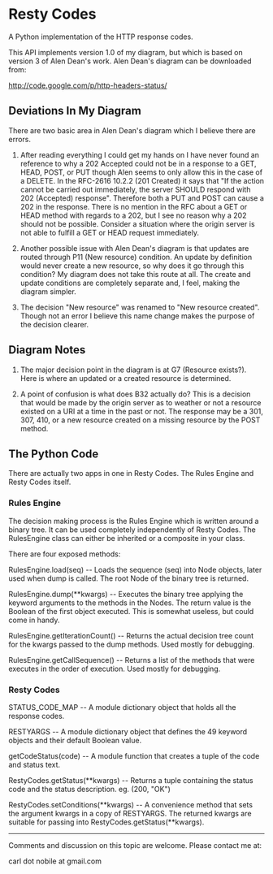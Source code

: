 Resty Codes
===========

A Python implementation of the HTTP response codes.

This API implements version 1.0 of my diagram, but which is based on version 3
of Alen Dean's work. Alen Dean's diagram can be downloaded from:

http://code.google.com/p/http-headers-status/


Deviations In My Diagram
------------------------

There are two basic area in Alen Dean's diagram which I believe there are
errors.

1. After reading everything I could get my hands on I have never found an
   reference to why a 202 Accepted could not be in a response to a GET, HEAD,
   POST, or PUT though Alen seems to only allow this in the case of a DELETE.
   In the RFC-2616 10.2.2 (201 Created) it says that "If the action cannot be 
   carried out immediately, the server SHOULD respond with 202 (Accepted) 
   response". Therefore both a PUT and POST can cause a 202 in the response. 
   There is no mention in the RFC about a GET or HEAD method with regards to 
   a 202, but I see no reason why a 202 should not be possible. Consider a 
   situation where the origin server is not able to fulfill a GET or HEAD 
   request immediately.

2. Another possible issue with Alen Dean's diagram is that updates are routed
   through P11 (New resource) condition. An update by definition would never
   create a new resource, so why does it go through this condition? My diagram
   does not take this route at all. The create and update conditions are
   completely separate and, I feel, making the diagram simpler.

3. The decision "New resource" was renamed to "New resource created". Though
   not an error I believe this name change makes the purpose of the decision
   clearer.

Diagram Notes
-------------

1. The major decision point in the diagram is at G7 (Resource exists?). Here
   is where an updated or a created resource is determined.

2. A point of confusion is what does B32 actually do? This is a decision
   that would be made by the origin server as to weather or not a resource
   existed on a URI at a time in the past or not. The response may be a 301,
   307, 410, or a new resource created on a missing resource by the POST
   method.

The Python Code
---------------

There are actually two apps in one in Resty Codes. The Rules Engine and Resty
Codes itself.

### Rules Engine

The decision making process is the Rules Engine which is written around a 
binary tree. It can be used completely independently of Resty Codes. The 
RulesEngine class can either be inherited or a composite in your class.

There are four exposed methods:

RulesEngine.load(seq) -- Loads the sequence (seq) into Node objects, later 
used when dump is called. The root Node of the binary tree is returned.

RulesEngine.dump(**kwargs) -- Executes the binary tree applying the keyword 
arguments to the methods in the Nodes. The return value is the Boolean of the 
first object executed. This is somewhat useless, but could come in handy.

RulesEngine.getIterationCount() -- Returns the actual decision tree count for 
the kwargs passed to the dump methods. Used mostly for debugging.

RulesEngine.getCallSequence() -- Returns a list of the methods that were 
executes in the order of execution. Used mostly for debugging.

### Resty Codes

STATUS_CODE_MAP -- A module dictionary object that holds all the response codes.

RESTYARGS -- A module dictionary object that defines the 49 keyword objects and 
their default Boolean value.

getCodeStatus(code) -- A module function that creates a tuple of the code and 
status text.

RestyCodes.getStatus(**kwargs) -- Returns a tuple containing the status code and
the status description. eg. (200, "OK")

RestyCodes.setConditions(**kwargs) -- A convenience method that sets the 
argument kwargs in a copy of RESTYARGS. The returned kwargs are suitable for 
passing into RestyCodes.getStatus(**kwargs).

--------------------------------------------------------------------------------

Comments and discussion on this topic are welcome. Please contact me at:

carl dot nobile at gmail.com

